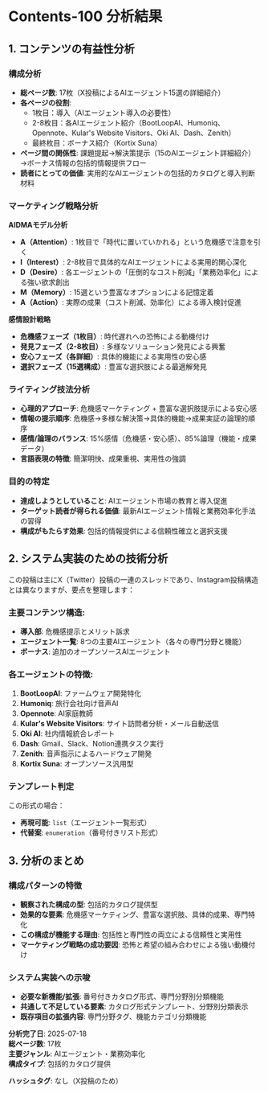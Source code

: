 # Contents-100 分析結果

## 1. コンテンツの有益性分析

### 構成分析
- **総ページ数**: 17枚（X投稿によるAIエージェント15選の詳細紹介）
- **各ページの役割**: 
  - 1枚目：導入（AIエージェント導入の必要性）
  - 2-8枚目：各AIエージェント紹介（BootLoopAI、Humoniq、Opennote、Kular's Website Visitors、Oki AI、Dash、Zenith）
  - 最終枚目：ボーナス紹介（Kortix Suna）
- **ページ間の関係性**: 課題提起→解決策提示（15のAIエージェント詳細紹介）→ボーナス情報の包括的情報提供フロー
- **読者にとっての価値**: 実用的なAIエージェントの包括的カタログと導入判断材料

### マーケティング戦略分析

**AIDMAモデル分析**
- **A（Attention）**: 1枚目で「時代に置いていかれる」という危機感で注意を引く
- **I（Interest）**: 2-8枚目で具体的なAIエージェントによる実用的関心深化
- **D（Desire）**: 各エージェントの「圧倒的なコスト削減」「業務効率化」による強い欲求創出
- **M（Memory）**: 15選という豊富なオプションによる記憶定着
- **A（Action）**: 実際の成果（コスト削減、効率化）による導入検討促進

**感情設計戦略**
- **危機感フェーズ（1枚目）**: 時代遅れへの恐怖による動機付け
- **発見フェーズ（2-8枚目）**: 多様なソリューション発見による興奮
- **安心フェーズ（各詳細）**: 具体的機能による実用性の安心感
- **選択フェーズ（15選構成）**: 豊富な選択肢による最適解発見

### ライティング技法分析
- **心理的アプローチ**: 危機感マーケティング + 豊富な選択肢提示による安心感
- **情報の提示順序**: 危機感→多様な解決策→具体的機能→成果実証の論理的順序
- **感情/論理のバランス**: 15%感情（危機感・安心感）、85%論理（機能・成果データ）
- **言語表現の特徴**: 簡潔明快、成果重視、実用性の強調

### 目的の特定
- **達成しようとしていること**: AIエージェント市場の教育と導入促進
- **ターゲット読者が得られる価値**: 最新AIエージェント情報と業務効率化手法の習得
- **構成がもたらす効果**: 包括的情報提供による信頼性確立と選択支援

## 2. システム実装のための技術分析

この投稿は主にX（Twitter）投稿の一連のスレッドであり、Instagram投稿構造とは異なりますが、要点を整理します：

### 主要コンテンツ構造:
- **導入部**: 危機感提示とメリット訴求
- **エージェント一覧**: 8つの主要AIエージェント（各々の専門分野と機能）
- **ボーナス**: 追加のオープンソースAIエージェント

### 各エージェントの特徴:
1. **BootLoopAI**: ファームウェア開発特化
2. **Humoniq**: 旅行会社向け音声AI
3. **Opennote**: AI家庭教師
4. **Kular's Website Visitors**: サイト訪問者分析・メール自動送信
5. **Oki AI**: 社内情報統合レポート
6. **Dash**: Gmail、Slack、Notion連携タスク実行
7. **Zenith**: 音声指示によるハードウェア開発
8. **Kortix Suna**: オープンソース汎用型

### テンプレート判定
この形式の場合：
- **再現可能**: `list`（エージェント一覧形式）
- **代替案**: `enumeration`（番号付きリスト形式）

## 3. 分析のまとめ

### 構成パターンの特徴
- **観察された構成の型**: 包括的カタログ提供型
- **効果的な要素**: 危機感マーケティング、豊富な選択肢、具体的成果、専門特化
- **この構成が機能する理由**: 包括性と専門性の両立による信頼性と実用性
- **マーケティング戦略の成功要因**: 恐怖と希望の組み合わせによる強い動機付け

### システム実装への示唆
- **必要な新機能/拡張**: 番号付きカタログ形式、専門分野別分類機能
- **共通して不足している要素**: カタログ形式テンプレート、分野別分類表示
- **既存項目の拡張内容**: 専門分野タグ、機能カテゴリ分類機能

**分析完了日**: 2025-07-18  
**総ページ数**: 17枚  
**主要ジャンル**: AIエージェント・業務効率化  
**構成タイプ**: 包括的カタログ提供

**ハッシュタグ**: なし（X投稿のため）